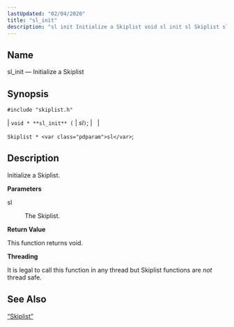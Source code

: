 ```yaml
---
lastUpdated: "02/04/2020"
title: "sl_init"
description: "sl init Initialize a Skiplist void sl init sl Skiplist sl Initialize a Skiplist sl The Skiplist This function returns void It is legal to call this function in any thread but Skiplist functions are not thread safe Section 68 77 Skiplist..."
---
```


<a name="apis.sl_init"></a> 
## Name

sl_init — Initialize a Skiplist

## Synopsis

`#include "skiplist.h"`

| `void * **sl_init** (` | <var class="pdparam">sl</var>`)`; |   |

`Skiplist * <var class="pdparam">sl</var>`;<a name="idp61011680"></a> 
## Description

Initialize a Skiplist.

**<a name="idp61012880"></a> Parameters**

<dl class="variablelist">

<dt>sl</dt>

<dd>

The Skiplist.

</dd>

</dl>

**<a name="idp61015584"></a> Return Value**

This function returns void.

**<a name="idp61016496"></a> Threading**

It is legal to call this function in any thread but Skiplist functions are *not* thread safe.

<a name="idp61018080"></a> 
## See Also

[“Skiplist”](/momentum/3/3-api/structs-skiplist)